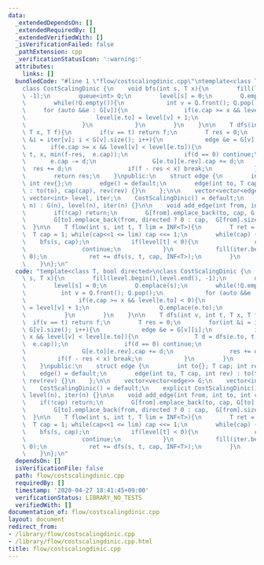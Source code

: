 ```yaml
---
data:
  _extendedDependsOn: []
  _extendedRequiredBy: []
  _extendedVerifiedWith: []
  _isVerificationFailed: false
  _pathExtension: cpp
  _verificationStatusIcon: ':warning:'
  attributes:
    links: []
  bundledCode: "#line 1 \"flow/costscalingdinic.cpp\"\ntemplate<class T, bool directed>\n\
    class CostScalingDinic {\n    void bfs(int s, T x){\n        fill(level.begin(),level.end(),\
    \ -1);\n        queue<int> Q;\n        level[s] = 0;\n        Q.emplace(s);\n\
    \        while(!Q.empty()){\n            int v = Q.front(); Q.pop();\n       \
    \     for (auto &&e : G[v]){\n                if(e.cap >= x && level[e.to] < 0){\n\
    \                    level[e.to] = level[v] + 1;\n                    Q.emplace(e.to);\n\
    \                }\n            }\n        }\n    }\n\n    T dfs(int v, int t,\
    \ T x, T f){\n        if(v == t) return f;\n        T res = 0;\n        for(int\
    \ &i = iter[v]; i < G[v].size(); i++){\n            edge &e = G[v][i];\n     \
    \       if(e.cap >= x && level[v] < level[e.to]){\n                T d = dfs(e.to,\
    \ t, x, min(f-res,  e.cap));\n                if(d == 0) continue;\n         \
    \       e.cap -= d;\n                G[e.to][e.rev].cap += d;\n              \
    \  res += d;\n                if(f - res < x) break;\n            }\n        }\n\
    \        return res;\n    }\npublic:\n    struct edge {\n        int to{}; T cap;\
    \ int rev{};\n        edge() = default;\n        edge(int to, T cap, int rev)\
    \ : to(to), cap(cap), rev(rev) {}\n    };\n\n    vector<vector<edge>> G;\n   \
    \ vector<int> level, iter;\n    CostScalingDinic() = default;\n    explicit CostScalingDinic(int\
    \ n) : G(n), level(n), iter(n) {}\n\n    void add_edge(int from, int to, int cap){\n\
    \        if(!cap) return;\n        G[from].emplace_back(to, cap, G[to].size());\n\
    \        G[to].emplace_back(from, directed ? 0 : cap,  G[from].size()-1);\n  \
    \  }\n\n    T flow(int s, int t, T lim = INF<T>){\n        T ret = 0;\n      \
    \  T cap = 1; while(cap<<1 <= lim) cap <<= 1;\n        while(cap) {\n        \
    \    bfs(s, cap);\n            if(level[t] < 0){\n                cap >>= 1;\n\
    \                continue;\n            }\n            fill(iter.begin(),iter.end(),\
    \ 0);\n            ret += dfs(s, t, cap, INF<T>);\n        }\n        return ret;\n\
    \    }\n};\n"
  code: "template<class T, bool directed>\nclass CostScalingDinic {\n    void bfs(int\
    \ s, T x){\n        fill(level.begin(),level.end(), -1);\n        queue<int> Q;\n\
    \        level[s] = 0;\n        Q.emplace(s);\n        while(!Q.empty()){\n  \
    \          int v = Q.front(); Q.pop();\n            for (auto &&e : G[v]){\n \
    \               if(e.cap >= x && level[e.to] < 0){\n                    level[e.to]\
    \ = level[v] + 1;\n                    Q.emplace(e.to);\n                }\n \
    \           }\n        }\n    }\n\n    T dfs(int v, int t, T x, T f){\n      \
    \  if(v == t) return f;\n        T res = 0;\n        for(int &i = iter[v]; i <\
    \ G[v].size(); i++){\n            edge &e = G[v][i];\n            if(e.cap >=\
    \ x && level[v] < level[e.to]){\n                T d = dfs(e.to, t, x, min(f-res,\
    \  e.cap));\n                if(d == 0) continue;\n                e.cap -= d;\n\
    \                G[e.to][e.rev].cap += d;\n                res += d;\n       \
    \         if(f - res < x) break;\n            }\n        }\n        return res;\n\
    \    }\npublic:\n    struct edge {\n        int to{}; T cap; int rev{};\n    \
    \    edge() = default;\n        edge(int to, T cap, int rev) : to(to), cap(cap),\
    \ rev(rev) {}\n    };\n\n    vector<vector<edge>> G;\n    vector<int> level, iter;\n\
    \    CostScalingDinic() = default;\n    explicit CostScalingDinic(int n) : G(n),\
    \ level(n), iter(n) {}\n\n    void add_edge(int from, int to, int cap){\n    \
    \    if(!cap) return;\n        G[from].emplace_back(to, cap, G[to].size());\n\
    \        G[to].emplace_back(from, directed ? 0 : cap,  G[from].size()-1);\n  \
    \  }\n\n    T flow(int s, int t, T lim = INF<T>){\n        T ret = 0;\n      \
    \  T cap = 1; while(cap<<1 <= lim) cap <<= 1;\n        while(cap) {\n        \
    \    bfs(s, cap);\n            if(level[t] < 0){\n                cap >>= 1;\n\
    \                continue;\n            }\n            fill(iter.begin(),iter.end(),\
    \ 0);\n            ret += dfs(s, t, cap, INF<T>);\n        }\n        return ret;\n\
    \    }\n};\n"
  dependsOn: []
  isVerificationFile: false
  path: flow/costscalingdinic.cpp
  requiredBy: []
  timestamp: '2020-04-27 18:41:45+09:00'
  verificationStatus: LIBRARY_NO_TESTS
  verifiedWith: []
documentation_of: flow/costscalingdinic.cpp
layout: document
redirect_from:
- /library/flow/costscalingdinic.cpp
- /library/flow/costscalingdinic.cpp.html
title: flow/costscalingdinic.cpp
---
```

